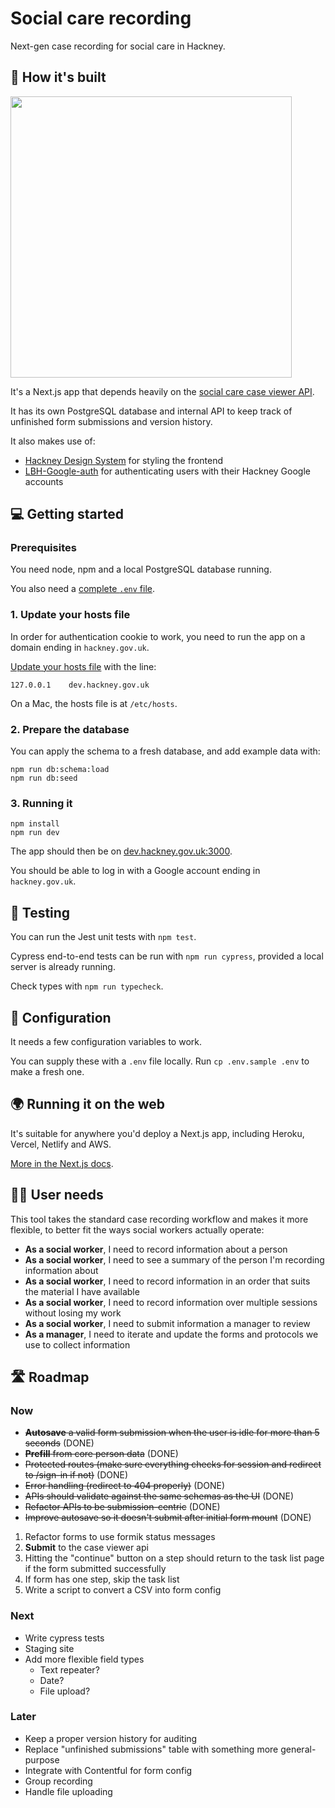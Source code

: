 # Social care recording

Next-gen case recording for social care in Hackney.

## 🧱 How it's built

<img src="https://github.com/LBHackney-IT/social-care-recording/blob/main/public/blueprint.png?raw=true" width="450px" alt="" />

It's a Next.js app that depends heavily on the [social care case viewer API](https://github.com/LBHackney-IT/social-care-case-viewer-api).

It has its own PostgreSQL database and internal API to keep track of unfinished form submissions and version history.

It also makes use of:

- [Hackney Design System](https://github.com/LBHackney-IT/lbh-frontend) for styling the frontend
- [LBH-Google-auth](https://github.com/LBHackney-IT/LBH-Google-auth) for authenticating users with their Hackney Google accounts

## 💻 Getting started

### Prerequisites

You need node, npm and a local PostgreSQL database running.

You also need a [complete `.env` file](#-configuration).

### 1. Update your hosts file

In order for authentication cookie to work, you need to run the app on a domain ending in `hackney.gov.uk`.

[Update your hosts file](https://duckduckgo.com/?t=ffab&q=update+hosts+file&ia=web) with the line:

```
127.0.0.1    dev.hackney.gov.uk
```

On a Mac, the hosts file is at `/etc/hosts`.

### 2. Prepare the database

You can apply the schema to a fresh database, and add example data with:

```
npm run db:schema:load
npm run db:seed
```

### 3. Running it

```
npm install
npm run dev
```

The app should then be on [dev.hackney.gov.uk:3000](http://dev.hackney.gov.uk:3000).

You should be able to log in with a Google account ending in `hackney.gov.uk`.

## 🧪 Testing

You can run the Jest unit tests with `npm test`.

Cypress end-to-end tests can be run with `npm run cypress`, provided a local server is already running.

Check types with `npm run typecheck`.

## 🧬 Configuration

It needs a few configuration variables to work.

You can supply these with a `.env` file locally. Run `cp .env.sample .env` to make a fresh one.

## 🌍 Running it on the web

It's suitable for anywhere you'd deploy a Next.js app, including Heroku, Vercel, Netlify and AWS.

[More in the Next.js docs](https://nextjs.org/docs/deployment).

## 🙋‍♀️ User needs

This tool takes the standard case recording workflow and makes it more flexible, to better fit the ways social workers actually operate:

- **As a social worker**, I need to record information about a person
- **As a social worker**, I need to see a summary of the person I'm recording information about
- **As a social worker**, I need to record information in an order that suits the material I have available
- **As a social worker**, I need to record information over multiple sessions without losing my work
- **As a social worker**, I need to submit information a manager to review
- **As a manager**, I need to iterate and update the forms and protocols we use to collect information

## 🛣 Roadmap

### Now

- ~~**Autosave** a valid form submission when the user is idle for more than 5 seconds~~ (DONE)
- ~~**Prefill** from core person data~~ (DONE)
- ~~Protected routes (make sure everything checks for session and redirect to /sign-in if not)~~ (DONE)
- ~~Error handling (redirect to 404 properly)~~ (DONE)
- ~~APIs should validate against the same schemas as the UI~~ (DONE)
- ~~Refactor APIs to be submission-centric~~ (DONE)
- ~~Improve autosave so it doesn't submit after initial form mount~~ (DONE)

1. Refactor forms to use formik status messages
2. **Submit** to the case viewer api
3. Hitting the "continue" button on a step should return to the task list page if the form submitted successfully
4. If form has one step, skip the task list
5. Write a script to convert a CSV into form config

### Next

- Write cypress tests
- Staging site
- Add more flexible field types
  - Text repeater?
  - Date?
  - File upload?

### Later

- Keep a proper version history for auditing
- Replace "unfinished submissions" table with something more general-purpose
- Integrate with Contentful for form config
- Group recording
- Handle file uploading
